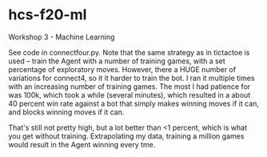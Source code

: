# hcs-f20-ml
Workshop 3 - Machine Learning

See code in connectfour.py.
Note that the same strategy as in tictactoe is used – train the Agent with a number of training games, with a set percentage of exploratory moves. However, there a HUGE number of variations for connect4, so it it harder to train the bot. I ran it multiple times with an increasing number of training games. The most I had patience for was 100k, which took a while (several minutes), which resulted in a about 40 percent win rate against a bot that simply makes winning moves if it can, and blocks winning moves if it can. 

That's still not pretty high, but a lot better than <1 percent, which is what you get without training. Extrapolating my data, training a million games would result in the Agent winning every tme. 
